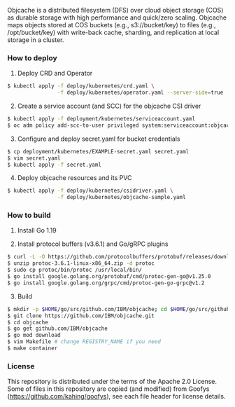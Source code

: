 Objcache is a distributed filesystem (DFS) over cloud object storage (COS) as durable storage with high performance and quick/zero scaling.
Objcache maps objects stored at COS buckets (e.g., s3://bucket/key) to files (e.g., /opt/bucket/key) with write-back cache, sharding, and replication at local storage in a cluster.

### How to deploy

1. Deploy CRD and Operator

```bash
$ kubectl apply -f deploy/kubernetes/crd.yaml \
                -f deploy/kubernetes/operator.yaml --server-side=true
```

2. Create a service account (and SCC) for the objcache CSI driver

```bash
$ kubectl apply -f deployment/kubernetes/serviceaccount.yaml
$ oc adm policy add-scc-to-user privileged system:serviceaccount:objcache-operator-system:objcache-csi-sa # only for OpenShift
```

3. Configure and deploy secret.yaml for bucket credentials

```bash
$ cp deployment/kubernetes/EXAMPLE-secret.yaml secret.yaml
$ vim secret.yaml
$ kubectl apply -f secret.yaml
```

4. Deploy objcache resources and its PVC

```bash
$ kubectl apply -f deploy/kubernetes/csidriver.yaml \
                -f deploy/kubernetes/objcache-sample.yaml
```

### How to build

1. Install Go 1.19

2. Install protocol buffers (v3.6.1) and Go/gRPC plugins

```bash
$ curl -L -O https://github.com/protocolbuffers/protobuf/releases/download/v3.6.1/protoc-3.6.1-linux-x86_64.zip
$ unzip protoc-3.6.1-linux-x86_64.zip -d protoc
$ sudo cp protoc/bin/protoc /usr/local/bin/
$ go install google.golang.org/protobuf/cmd/protoc-gen-go@v1.25.0
$ go install google.golang.org/grpc/cmd/protoc-gen-go-grpc@v1.2
```

3. Build

```bash
$ mkdir -p $HOME/go/src/github.com/IBM/objcache; cd $HOME/go/src/github.com/IBM
$ git clone https://github.com/IBM/objcache.git
$ cd objcache
$ go get github.com/IBM/objcache
$ go mod download
$ vim Makefile # change REGISTRY_NAME if you need
$ make container
```

### License

This repository is distributed under the terms of the Apache 2.0 License.
Some of files in this repository are copied (and modified) from Goofys (https://github.com/kahing/goofys), see each file header for license details.
